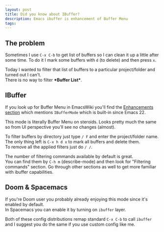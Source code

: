 ```yaml
---
layout: post
title: Did you know about IBuffer?
description: Emacs ibuffer is enhancement of Buffer Menu
tags:
---
```

## The problem
Sometimes I use `C-x C-b` to get list of buffers so I can
clean it up a little after some time.
To do it I mark some buffers with `d` (to delete) and then press `x`.

Today I wanted to filter that list of buffers to a particular project/folder and turned out I can't. <br>
There is no way to filter **\*Buffer List\***.<br>

## IBuffer
If you look up for Buffer Menu in EmacsWiki you'll find the [Enhancements section](https://www.emacswiki.org/emacs/BufferMenu) which mentions `IBufferMode` which is built-in since Emacs 22.

This mode is literally Buffer Menu on steroids. Looks pretty much the same so from UI perspective you'll see no changes (almost).

To filter buffers by directory just type `/ F` and enter the project/folder name.
The only thing left is `C-x h d x` to mark all buffers and delete them.<br>
To remove all the applied filters just do `/ /`.

The number of filtering commands available by default is great.<br>
You can find them by `C-h m` (describe-mode) and then look for "Filtering commands" section. Go through other sections as well to get more familiar with ibuffer capabilities.

## Doom & Spacemacs
If you're Doom user you probably already enjoying this mode since it's enabled by default.<br>
In Spacemacs you can enable it by turning on `ibuffer` layer.

Both of these config distributions remap standard `C-x C-b` to call `ibuffer` and I suggest you do the same if you use custom config like me.
